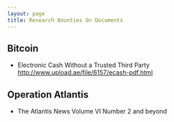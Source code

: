 ```yaml
---
layout: page
title: Research Bounties On Documents
---
```


## Bitcoin

- Electronic Cash Without a Trusted Third Party http://www.upload.ae/file/6157/ecash-pdf.html

## Operation Atlantis

- The Atlantis News Volume VI Number 2 and beyond
